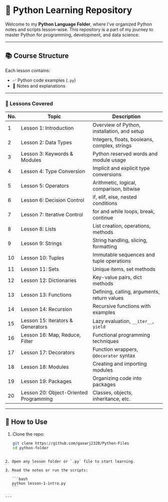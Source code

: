 


# 🐍 Python Learning Repository

Welcome to my **Python Language Folder**, where I've organized Python notes and scripts lesson-wise. This repository is a part of my journey to master Python for programming, development, and data science.

---

## 📚 Course Structure

Each lesson contains:
- ✅ Python code examples (`.py`)
- 📝 Notes and explanations

---

### 📒 Lessons Covered

| No. | Topic                        | Description                                  |
|-----|-----------------------------|----------------------------------------------|
| 1   | Lesson 1: Introduction       | Overview of Python, installation, and setup  |
| 2   | Lesson 2: Data Types         | Integers, floats, booleans, complex, strings |
| 3   | Lesson 3: Keywords & Modules| Python reserved words and module usage       |
| 4   | Lesson 4: Type Conversion    | Implicit and explicit type conversions       |
| 5   | Lesson 5: Operators          | Arithmetic, logical, comparison, bitwise     |
| 6   | Lesson 6: Decision Control   | if, elif, else, nested conditions            |
| 7   | Lesson 7: Iterative Control  | for and while loops, break, continue         |
| 8   | Lesson 8: Lists              | List creation, operations, methods           |
| 9   | Lesson 9: Strings            | String handling, slicing, formatting         |
| 10  | Lesson 10: Tuples            | Immutable sequences and tuple operations     |
| 11  | Lesson 11: Sets              | Unique items, set methods                    |
| 12  | Lesson 12: Dictionaries      | Key-value pairs, dict methods                |
| 13  | Lesson 13: Functions         | Defining, calling, arguments, return values  |
| 14  | Lesson 14: Recursion         | Recursive functions with examples            |
| 15  | Lesson 15: Iterators & Generators | Lazy evaluation, `__iter__`, `yield`   |
| 16  | Lesson 16: Map, Reduce, Filter | Functional programming techniques         |
| 17  | Lesson 17: Decorators        | Function wrappers, `@decorator` syntax       |
| 18  | Lesson 18: Modules           | Creating and importing modules               |
| 19  | Lesson 19: Packages          | Organizing code into packages                |
| 20  | Lesson 20: Object-Oriented Programming | Classes, objects, inheritance, etc.   |

---

## 🚀 How to Use

1. Clone the repo:
   ```bash
   git clone https://github.com/gauarj2320/Python-Files
   cd python-folder
````

2. Open any lesson folder or `.py` file to start learning.

3. Read the notes or run the scripts:

   ```bash
   python lesson-1-intro.py
   ```

---
